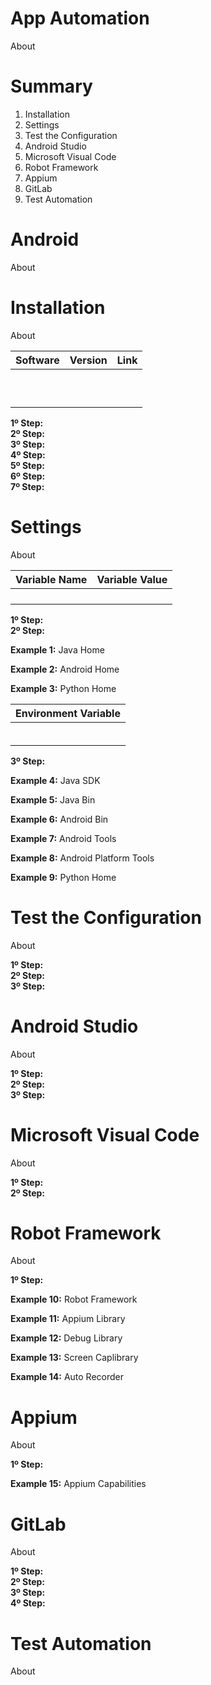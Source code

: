 # App Automation
About

# Summary
1. Installation <br>
2. Settings <br>
3. Test the Configuration <br>
4. Android Studio <br>
5. Microsoft Visual Code <br>
6. Robot Framework <br>
7. Appium <br>
8. GitLab <br>
9. Test Automation <br>

# Android
About

# Installation
About

| Software  | Version | Link |
| --------- | ------- | ---- |
|           |         |      |
|           |         |      |
|           |         |      |
|           |         |      |
|           |         |      |
|           |         |      |
|           |         |      |
|           |         |      |
|           |         |      |
|           |         |      |

**1º Step:** <br>
**2º Step:** <br>
**3º Step:** <br>
**4º Step:** <br>
**5º Step:** <br>
**6º Step:** <br>
**7º Step:** <br>

# Settings
About


| Variable Name  | Variable Value |
| -------------- | -------------- |
|                |                | 
|                |                |   
|                |                |    
|                |                |   

**1º Step:** <br>
**2º Step:** <br>

**Example 1:** Java Home <br>

**Example 2:** Android Home <br>

**Example 3:** Python Home <br>

| Environment Variable |
| -------------------- |
|                      |
|                      |
|                      |
|                      |
|                      | 
|                      |

**3º Step:** <br>

**Example 4:** Java SDK <br>

**Example 5:** Java Bin <br>

**Example 6:** Android Bin <br>

**Example 7:** Android Tools <br>

**Example 8:** Android Platform Tools <br>

**Example 9:** Python Home <br>

# Test the Configuration
About

**1º Step:** <br>
**2º Step:** <br>
**3º Step:** <br>

# Android Studio
About

**1º Step:** <br>
**2º Step:** <br>
**3º Step:** <br>

# Microsoft Visual Code
About

**1º Step:** <br>
**2º Step:** <br>

# Robot Framework
About

**1º Step:** <br>

**Example 10:** Robot Framework <br>

**Example 11:** Appium Library <br>

**Example 12:** Debug Library <br>

**Example 13:** Screen Caplibrary <br>

**Example 14:** Auto Recorder <br>

# Appium
About

**1º Step:** <br>

**Example 15:** Appium Capabilities <br>

# GitLab
About

**1º Step:** <br>
**2º Step:** <br>
**3º Step:** <br>
**4º Step:** <br>

# Test Automation
About




